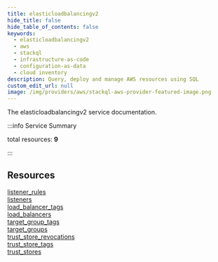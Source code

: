 ```yaml
---
title: elasticloadbalancingv2
hide_title: false
hide_table_of_contents: false
keywords:
  - elasticloadbalancingv2
  - aws
  - stackql
  - infrastructure-as-code
  - configuration-as-data
  - cloud inventory
description: Query, deploy and manage AWS resources using SQL
custom_edit_url: null
image: /img/providers/aws/stackql-aws-provider-featured-image.png
---
```


The elasticloadbalancingv2 service documentation.

:::info Service Summary

<div class="row">
<div class="providerDocColumn">
<span>total resources:&nbsp;<b>9</b></span><br />
</div>
</div>

:::

## Resources
<div class="row">
<div class="providerDocColumn">
<a href="/providers/aws/elasticloadbalancingv2/listener_rules/">listener_rules</a><br />
<a href="/providers/aws/elasticloadbalancingv2/listeners/">listeners</a><br />
<a href="/providers/aws/elasticloadbalancingv2/load_balancer_tags/">load_balancer_tags</a><br />
<a href="/providers/aws/elasticloadbalancingv2/load_balancers/">load_balancers</a><br />
<a href="/providers/aws/elasticloadbalancingv2/target_group_tags/">target_group_tags</a>
</div>
<div class="providerDocColumn">
<a href="/providers/aws/elasticloadbalancingv2/target_groups/">target_groups</a><br />
<a href="/providers/aws/elasticloadbalancingv2/trust_store_revocations/">trust_store_revocations</a><br />
<a href="/providers/aws/elasticloadbalancingv2/trust_store_tags/">trust_store_tags</a><br />
<a href="/providers/aws/elasticloadbalancingv2/trust_stores/">trust_stores</a>
</div>
</div>